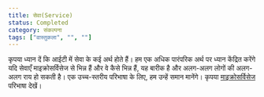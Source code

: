 ```yaml
---
title: सेवा(Service)
status: Completed
category: संकल्पना
tags: ["वास्तुकला", "", ""]
---
```


कृपया ध्यान दें कि आईटी में सेवा के कई अर्थ होते हैं।
हम एक अधिक पारंपरिक अर्थ पर ध्यान केंद्रित करेंगे
यदि सेवाएँ माइक्रोसर्विसेज से भिन्न हैं और वे कैसे भिन्न हैं, यह बारीक है और अलग-अलग लोगों की अलग-अलग राय हो सकती है।
एक उच्च-स्तरीय परिभाषा के लिए, हम उन्हें समान मानेंगे।
कृपया [माइक्रोसर्विसेज](/microservices/) परिभाषा देखें।
